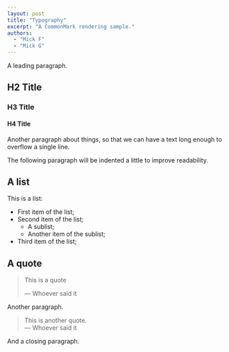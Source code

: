 ```yaml
---
layout: post
title: "Typography"
excerpt: "A CommonMark rendering sample."
authors:
  - "Mick F"
  - "Mick G"
---
```


A leading paragraph.

## H2 Title

### H3 Title

#### H4 Title

Another paragraph about things, so that we can have a text long enough to
overflow a single line.

The following paragraph will be indented a little to improve readability.

## A list

This is a list:

- First item of the list;
- Second item of the list;
  - A sublist;
  - Another item of the sublist;
- Third item of the list;

## A quote

> This is a quote
>
> — Whoever said it

Another paragraph.

> This is another quote.  
> — Whoever said it

And a closing paragraph.
